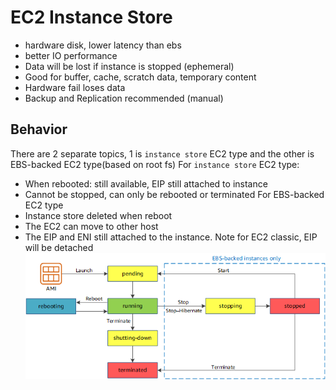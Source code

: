  # EC2 Instance Store

- hardware disk, lower latency than ebs
- better IO performance
- Data will be lost if instance is stopped (ephemeral)
- Good for buffer, cache, scratch data, temporary content
- Hardware fail loses data
- Backup and Replication recommended (manual)

## Behavior
There are 2 separate topics, 1 is `instance store` EC2 type and the other is EBS-backed EC2 type(based on root fs)
For  `instance store` EC2 type:
- When rebooted: still available, EIP still attached to instance
- Cannot be stopped, can only be rebooted or terminated
For EBS-backed EC2 type
- Instance store deleted when reboot
- The EC2 can move to other host
- The EIP and ENI still attached to the instance. Note for EC2 classic, EIP will be detached
![](assets/2024-01-11-05-51-41.png)